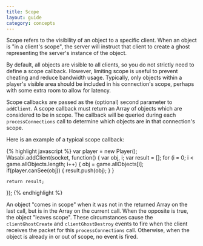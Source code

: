 ```yaml
---
title: Scope
layout: guide
category: concepts
---
```


Scope refers to the visibility of an object to a specific client. When an object is "in a client's scope", the server will instruct that client to create a ghost representing the server's instance of the object.

By default, all objects are visible to all clients, so you do not strictly need to define a scope callback. However, limiting scope is useful to prevent cheating and reduce bandwidth usage. Typically, only objects within a player's visible area should be included in his connection's scope, perhaps with some extra room to allow for latency.

Scope callbacks are passed as the (optional) second parameter to `addClient`. A scope callback must return an Array of objects which are considered to be in scope. The callback will be queried during each `processConnections` call to determine which objects are in that connection's scope. 

Here is an example of a typical scope callback:

{% highlight javascript %}
var player = new Player();
Wasabi.addClient(socket, function() {
    var obj, i;
    var result = [];
    for (i = 0; i < game.allObjects.length; i++) {
        obj = game.allObjects[i];
        if(player.canSee(obj)) {
            result.push(obj);
        }
    }

    return result;
});
{% endhighlight %}

An object "comes in scope" when it was not in the returned Array on the last call, but is in the Array on the current call. When the opposite is true, the object "leaves scope". These circumstances cause the `clientGhostCreate` and `clientGhostDestroy` events to fire when the client receives the packet for this `processConnections` call. Otherwise, when the object is already in or out of scope, no event is fired.
